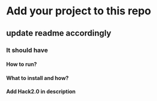 # Add your project to this repo

## update readme accordingly

### It should have
#### How to run?
#### What to install and how?




#### Add Hack2.0 in description
